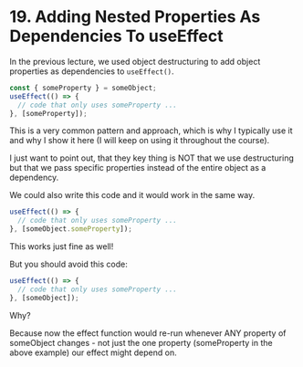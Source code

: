 # 19. Adding Nested Properties As Dependencies To useEffect

In the previous lecture, we used object destructuring to add object properties as dependencies to `useEffect()`.

```javascript
const { someProperty } = someObject;
useEffect(() => {
  // code that only uses someProperty ...
}, [someProperty]);
```

This is a very common pattern and approach, which is why I typically use it and why I show it here (I will keep on using it throughout the course).

I just want to point out, that they key thing is NOT that we use destructuring but that we pass specific properties instead of the entire object as a dependency.

We could also write this code and it would work in the same way.

```javascript
useEffect(() => {
  // code that only uses someProperty ...
}, [someObject.someProperty]);
```

This works just fine as well!

But you should avoid this code:

```javascript
useEffect(() => {
  // code that only uses someProperty ...
}, [someObject]);
```

Why?

Because now the effect function would re-run whenever ANY property of someObject changes - not just the one property (someProperty in the above example) our effect might depend on.

